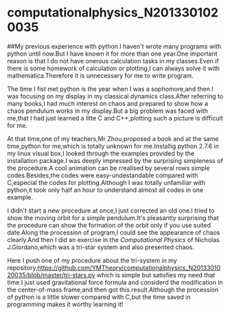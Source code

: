 # computationalphysics_N2013301020035
##My previous experience with python
I haven't wrote many programs with python until now.But I have known it for more than one year.One important reason is that I do not have onerous calculation tasks in my classes.Even if there is some homework of calculation or plotting,I can always solve it with mathematica.Therefore it is unnecessary for me to write program.

The time I fist met python is the year when I was a sophomore,and then I was focusing on my display in my classical dynamics class.After referring to many books,I had much interest on chaos and prepared to show how a chaos pendulum works in my display.But a big problem was faced with me,that I had just learned a litte C and C++,plotting such a picture is difficult for me.

At that time,one of my teachers,Mr Zhou,proposed a book and at the same time,python for me,which is totally unknown for me.Installig python 2.7.6 in my linux visual box,I looked through the examples provided by the installation package.I was deeply impressed by the surprising simpleness of the procedure.A cool animation can be rrealised by several rows simple codes.Besides,the codes were easy-undestandable compared with C,especial the codes for plotting.Although I was totally unfamiliar with python,it took only half an hour to understand almost all codes in one example.

I didn't start a new procedure at once,I just corrected an old one.I tried to show the moving orbit for a simple pendulum.It's pleasantly surprising that the procedure can show the formation of the orbit only if you use suited date.Along the procession of program,I could see the appearance of chaos clearly.And then I did an exercise in the *Computational Physics* of Nicholas J.Giordano,which was a tri-star system and also presented chaos.

Here I push one of my procedure about the tri-system in my repository,https://github.com/YMTheory/computationalphysics_N2013301020035/blob/master/tri-stars.py
which is simple but satisfies my need that time.I just used gravitational force formula and considerd the modification in the center-of-mass frame,and then got this result.Although the procession of python is a little slower compared with C,but the time saved in programming makes it worthy learning it!
